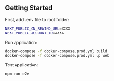 ## Getting Started

First, add .env file to root folder:

```bash
NEXT_PUBLIC_ON_REWIND_URL=XXXX
NEXT_PUBLIC_ACCOUNT_ID=XXXX
```

Run application:

```bash
docker-compose -f docker-compose.prod.yml build
docker-compose -f docker-compose.prod.yml up web
```

Test application:

```bash
npm run e2e
```
